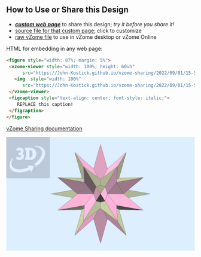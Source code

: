 
## How to Use or Share this Design

 - [***custom web page***][post] to share this design; *try it before you share it!*
 - [source file for that custom page][source]; click to customize
 - [raw vZome file][raw] to use in vZome desktop or vZome Online
 
 HTML for embedding in any web page:
 ```html
<figure style="width: 87%; margin: 5%">
  <vzome-viewer style="width: 100%; height: 60vh"
       src="https://John-Kostick.github.io/vzome-sharing/2022/09/01/15-50-38-6-plane-star-extended/6-plane-star-extended.vZome" >
    <img  style="width: 100%"
       src="https://John-Kostick.github.io/vzome-sharing/2022/09/01/15-50-38-6-plane-star-extended/6-plane-star-extended.png" >
  </vzome-viewer>
  <figcaption style="text-align: center; font-style: italic;">
     REPLACE this caption!
  </figcaption>
</figure>
 ```

[vZome Sharing documentation](https://vzome.github.io/vzome/sharing.html#how-it-works)

![Image](<6-plane-star-extended.png>)


[post]: <https://John-Kostick.github.io/vzome-sharing/2022/09/01/6-plane-star-extended-15-50-38.html>
[source]: <https://github.com/John-Kostick/vzome-sharing/edit/main/_posts/2022-09-01-6-plane-star-extended-15-50-38.md>
[raw]: <https://raw.githubusercontent.com/John-Kostick/vzome-sharing/main/2022/09/01/15-50-38-6-plane-star-extended/6-plane-star-extended.vZome>